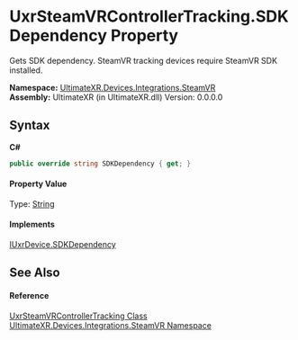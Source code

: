 # UxrSteamVRControllerTracking.SDKDependency Property 
 

Gets SDK dependency. SteamVR tracking devices require SteamVR SDK installed.

**Namespace:**&nbsp;<a href="N_UltimateXR_Devices_Integrations_SteamVR">UltimateXR.Devices.Integrations.SteamVR</a><br />**Assembly:**&nbsp;UltimateXR (in UltimateXR.dll) Version: 0.0.0.0

## Syntax

**C#**<br />
``` C#
public override string SDKDependency { get; }
```


#### Property Value
Type: <a href="https://docs.microsoft.com/dotnet/api/system.string" target="_blank" rel="noopener noreferrer">String</a>

#### Implements
<a href="P_UltimateXR_Devices_IUxrDevice_SDKDependency">IUxrDevice.SDKDependency</a><br />

## See Also


#### Reference
<a href="T_UltimateXR_Devices_Integrations_SteamVR_UxrSteamVRControllerTracking">UxrSteamVRControllerTracking Class</a><br /><a href="N_UltimateXR_Devices_Integrations_SteamVR">UltimateXR.Devices.Integrations.SteamVR Namespace</a><br />